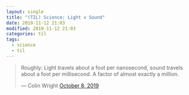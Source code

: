 ```yaml
---
layout: single
title: "(TIL) Science: Light v Sound"
date: 2019-11-12 21:03
modified: 2019-11-12 21:03
categories: til
tags:
  - science
  - til
---
```


<blockquote class="twitter-tweet">
<p lang="en" dir="ltr">
Roughly: Light travels about a foot per nanosecond,
sound travels about a foot per millisecond.
A factor of almost exactly a million.
</p>&mdash; Colin Wright
<a href="https://twitter.com/ColinTheMathmo/status/1181486921450692608?ref_src=twsrc%5Etfw">October 8, 2019</a>
</blockquote>
<script async src="https://platform.twitter.com/widgets.js" charset="utf-8"></script>

